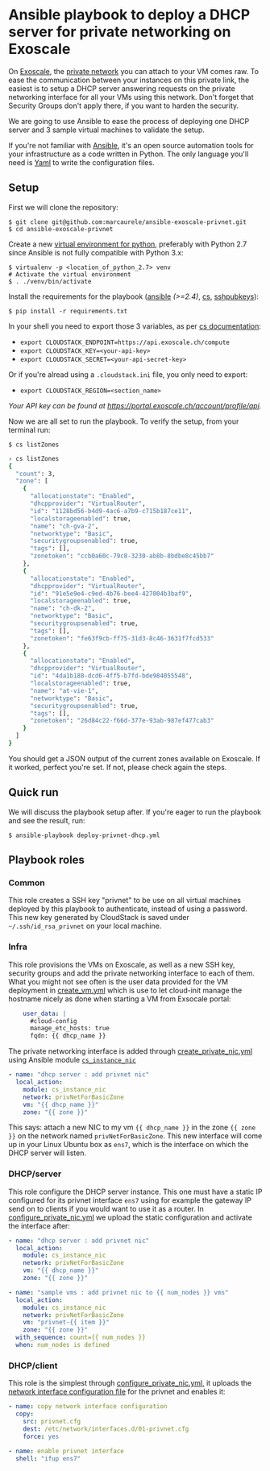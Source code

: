 # Ansible playbook to deploy a DHCP server for private networking on Exoscale


On [Exoscale](https://www.exoscale.ch), the [private
network](https://community.exoscale.ch/documentation/compute/privnet/) you can
attach to your VM comes raw. To ease the communication between your instances
on this private link, the easiest is to setup a DHCP server answering requests
on the private networking interface for all your VMs using this network. Don't
forget that Security Groups don't apply there, if you want to harden the
security.

We are going to use Ansible to ease the process of deploying one DHCP server
and 3 sample virtual machines to validate the setup.

If you're not familiar with [Ansible](https://www.ansible.com), it's an open
source automation tools for your infrastructure as a code written in Python.
The only language you'll need is
[Yaml](https://docs.ansible.com/ansible/latest/YAMLSyntax.html) to write the
configuration files.

## Setup

First we will clone the repository:

    $ git clone git@github.com:marcaurele/ansible-exoscale-privnet.git
    $ cd ansible-exoscale-privnet

Create a new [virtual environment for python](https://virtualenv.pypa.io),
preferably with Python 2.7 since Ansible is not fully compatible with
Python 3.x:

    $ virtualenv -p <location_of_python_2.7> venv
    # Activate the virtual environment
    $ . ./venv/bin/activate

Install the requirements for the playbook
([ansible](https://pypi.python.org/pypi/ansible) *(>=2.4)*,
[cs](https://pypi.python.org/pypi/cs),
[sshpubkeys](https://pypi.python.org/pypi/sshpubkeys)):

    $ pip install -r requirements.txt

In your shell you need to export those 3 variables, as per
[cs documentation](https://github.com/exoscale/cs/):
  - `export CLOUDSTACK_ENDPOINT=https://api.exoscale.ch/compute`
  - `export CLOUDSTACK_KEY=<your-api-key>`
  - `export CLOUDSTACK_SECRET=<your-api-secret-key>`

Or if you're alread using a `.cloudstack.ini` file, you only need to export:
  - `export CLOUDSTACK_REGION=<section_name>`

*Your API key can be found at https://portal.exoscale.ch/account/profile/api.*

Now we are all set to run the playbook. To verify the setup, from your
terminal run:

    $ cs listZones

```bash
› cs listZones
{
  "count": 3, 
  "zone": [
    {
      "allocationstate": "Enabled", 
      "dhcpprovider": "VirtualRouter", 
      "id": "1128bd56-b4d9-4ac6-a7b9-c715b187ce11", 
      "localstorageenabled": true, 
      "name": "ch-gva-2", 
      "networktype": "Basic", 
      "securitygroupsenabled": true, 
      "tags": [], 
      "zonetoken": "ccb0a60c-79c8-3230-ab8b-8bdbe8c45bb7"
    }, 
    {
      "allocationstate": "Enabled", 
      "dhcpprovider": "VirtualRouter", 
      "id": "91e5e9e4-c9ed-4b76-bee4-427004b3baf9", 
      "localstorageenabled": true, 
      "name": "ch-dk-2", 
      "networktype": "Basic", 
      "securitygroupsenabled": true, 
      "tags": [], 
      "zonetoken": "fe63f9cb-ff75-31d3-8c46-3631f7fcd533"
    }, 
    {
      "allocationstate": "Enabled", 
      "dhcpprovider": "VirtualRouter", 
      "id": "4da1b188-dcd6-4ff5-b7fd-bde984055548", 
      "localstorageenabled": true, 
      "name": "at-vie-1", 
      "networktype": "Basic", 
      "securitygroupsenabled": true, 
      "tags": [], 
      "zonetoken": "26d84c22-f66d-377e-93ab-987ef477cab3"
    }
  ]
}
```
You should get a JSON output of the current zones available on Exoscale. If
it worked, perfect you're set. If not, please check again the steps.

## Quick run

We will discuss the playbook setup after. If you're eager to run the playbook
and see the result, run:

    $ ansible-playbook deploy-privnet-dhcp.yml

## Playbook roles

### Common

This role creates a SSH key "privnet" to be use on all virtual machines
deployed by this playbook to authenticate, instead of using a password. This
new key generated by CloudStack is saved under `~/.ssh/id_rsa_privnet` on your
local machine.

### Infra

This role provisions the VMs on Exoscale, as well as a new SSH key, security
groups and add the private networking interface to each of them. What you
might not see often is the user data provided for the VM deployment in
[create_vm.yml](https://github.com/marcaurele/ansible-exoscale-privnet/roles/infra/tasks/create_vm.yml)
which is use to let cloud-init manage the hostname nicely as done when starting
a VM from Exsocale portal:

```yaml
    user_data: |
      #cloud-config
      manage_etc_hosts: true
      fqdn: {{ dhcp_name }}
```

The private networking interface is added through
[create_private_nic.yml](https://github.com/marcaurele/ansible-exoscale-privnet/roles/infra/tasks/create_private_nic.yml)
using Ansible module
[`cs_instance_nic`](http://docs.ansible.com/ansible/latest/cs_instance_nic_module.html)

```yaml
- name: "dhcp server : add privnet nic"
  local_action:
    module: cs_instance_nic
    network: privNetForBasicZone
    vm: "{{ dhcp_name }}"
    zone: "{{ zone }}"
```

This says: attach a new NIC to my vm `{{ dhcp_name }}` in the zone `{{ zone }}`
on the network named `privNetForBasicZone`. This new interface will come up
in your Linux Ubuntu box as `ens7`, which is the interface on which the DHCP
server will listen.

### DHCP/server

This role configure the DHCP server instance. This one must have a static IP
configured for its privnet interface `ens7` using for example the gateway IP
send on to clients if you would want to use it as a router. In
[configure_private_nic.yml](https://github.com/marcaurele/ansible-exoscale-privnet/roles/dhcp/server/tasks/configure_private_nic.yml)
we upload the static configuration and activate the interface after:

```yaml
- name: "dhcp server : add privnet nic"
  local_action:
    module: cs_instance_nic
    network: privNetForBasicZone
    vm: "{{ dhcp_name }}"
    zone: "{{ zone }}"

- name: "sample vms : add privnet nic to {{ num_nodes }} vms"
  local_action:
    module: cs_instance_nic
    network: privNetForBasicZone
    vm: "privnet-{{ item }}"
    zone: "{{ zone }}"
  with_sequence: count={{ num_nodes }}
  when: num_nodes is defined
```

### DHCP/client

This role is the simplest through
[configure_private_nic.yml](https://github.com/marcaurele/ansible-exoscale-privnet/blob/master/roles/dhcp/client/tasks/configure_private_nic.yml), it uploads the
[network interface configuration file](https://github.com/marcaurele/ansible-exoscale-privnet/blob/master/roles/dhcp/client/files/privnet.cfg)
for the privnet and enables it:

```yaml
- name: copy network interface configuration
  copy:
    src: privnet.cfg
    dest: /etc/network/interfaces.d/01-privnet.cfg
    force: yes

- name: enable privnet interface
  shell: "ifup ens7"
```
